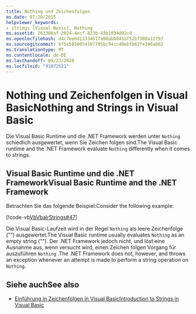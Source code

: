 ```yaml
---
title: Nothing und Zeichenfolgen
ms.date: 07/20/2015
helpviewer_keywords:
- strings [Visual Basic], Nothing
ms.assetid: 261380af-2024-4ecf-823b-43b1034d92cd
ms.openlocfilehash: d4c7ee6d13334617a80abb845af52bf388a12797
ms.sourcegitcommit: bf5c5850654187705bc94cc40ebfb62fe346ab02
ms.translationtype: MT
ms.contentlocale: de-DE
ms.lasthandoff: 09/23/2020
ms.locfileid: "91072521"
---
```

# <a name="nothing-and-strings-in-visual-basic"></a><span data-ttu-id="6cf97-102">Nothing und Zeichenfolgen in Visual Basic</span><span class="sxs-lookup"><span data-stu-id="6cf97-102">Nothing and Strings in Visual Basic</span></span>

<span data-ttu-id="6cf97-103">Die Visual Basic Runtime und die .NET Framework werden unter `Nothing` schiedlich ausgewertet, wenn Sie Zeichen folgen sind.</span><span class="sxs-lookup"><span data-stu-id="6cf97-103">The Visual Basic runtime and the .NET Framework evaluate `Nothing` differently when it comes to strings.</span></span>  
  
## <a name="visual-basic-runtime-and-the-net-framework"></a><span data-ttu-id="6cf97-104">Visual Basic Runtime und die .NET Framework</span><span class="sxs-lookup"><span data-stu-id="6cf97-104">Visual Basic Runtime and the .NET Framework</span></span>  

 <span data-ttu-id="6cf97-105">Betrachten Sie das folgende Beispiel:</span><span class="sxs-lookup"><span data-stu-id="6cf97-105">Consider the following example:</span></span>  
  
 [!code-vb[VbVbalrStrings#47](~/samples/snippets/visualbasic/VS_Snippets_VBCSharp/VbVbalrStrings/VB/Class2.vb#47)]  
  
 <span data-ttu-id="6cf97-106">Die Visual Basic-Laufzeit wird in der Regel `Nothing` als leere Zeichenfolge ("") ausgewertet.</span><span class="sxs-lookup"><span data-stu-id="6cf97-106">The Visual Basic runtime usually evaluates `Nothing` as an empty string ("").</span></span> <span data-ttu-id="6cf97-107">Der .NET Framework jedoch nicht, und löst eine Ausnahme aus, wenn versucht wird, einen Zeichen folgen Vorgang für auszuführen `Nothing` .</span><span class="sxs-lookup"><span data-stu-id="6cf97-107">The .NET Framework does not, however, and throws an exception whenever an attempt is made to perform a string operation on `Nothing`.</span></span>  
  
## <a name="see-also"></a><span data-ttu-id="6cf97-108">Siehe auch</span><span class="sxs-lookup"><span data-stu-id="6cf97-108">See also</span></span>

- [<span data-ttu-id="6cf97-109">Einführung in Zeichenfolgen in Visual Basic</span><span class="sxs-lookup"><span data-stu-id="6cf97-109">Introduction to Strings in Visual Basic</span></span>](introduction-to-strings.md)
